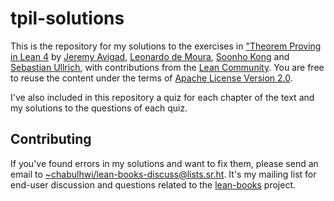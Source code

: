 # tpil-solutions

This is the repository for my solutions to the exercises in ["Theorem Proving in
Lean 4][tpil] by [Jeremy Avigad][ja], [Leonardo de Moura][ldm], [Soonho
Kong][sk] and [Sebastian Ullrich][su], with contributions from the [Lean
Community][lean-comm]. You are free to reuse the content under the terms of
[Apache License Version 2.0](./LICENSE).

I've also included in this repository a quiz for each chapter of the text and my
solutions to the questions of each quiz.

## Contributing

If you've found errors in my solutions and want to fix them, please send an
email to <~chabulhwi/lean-books-discuss@lists.sr.ht>. It's my mailing list for
end-user discussion and questions related to the [lean-books][lean-books]
project.

[tpil]: https://lean-lang.org/theorem_proving_in_lean4/title_page.html
[ja]: https://www.andrew.cmu.edu/user/avigad/
[ldm]: https://leodemoura.github.io/about.html
[sk]: https://soonhokong.github.io/
[su]: https://sebasti.a.nullri.ch/
[lean-comm]: https://leanprover-community.github.io/
[lean-books]: https://sr.ht/~chabulhwi/lean-books/
